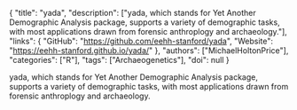 {
  "title": "yada",
  "description": ["yada, which stands for Yet Another Demographic Analysis package, supports a variety of demographic tasks, with most applications drawn from forensic anthroplogy and archaeology."],
  "links": {
    "GitHub": "https://github.com/eehh-stanford/yada",
    "Website": "https://eehh-stanford.github.io/yada/"
  },
  "authors": ["MichaelHoltonPrice"],
  "categories": ["R"],
  "tags": ["Archaeogenetics"],
  "doi": null
}

<!-- Generated by csv2md.R – do not edit by hand -->

yada, which stands for Yet Another Demographic Analysis package, supports a variety of demographic tasks, with most applications drawn from forensic anthroplogy and archaeology.